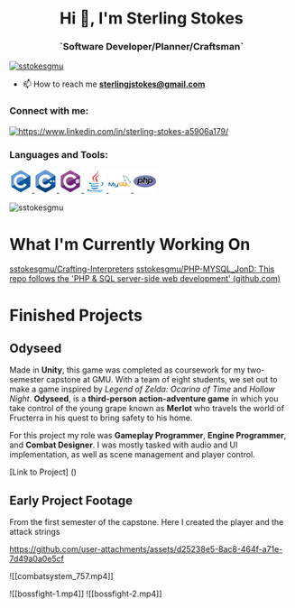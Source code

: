 <h1 align="center">Hi 👋, I'm Sterling Stokes</h1>
<h3 align="center">`Software Developer/Planner/Craftsman`</h3>

<p align="left"> <a href="https://github.com/ryo-ma/github-profile-trophy"><img src="https://github-profile-trophy.vercel.app/?username=sstokesgmu" alt="sstokesgmu" /></a> </p>

- 📫 How to reach me **sterlingjstokes@gmail.com**

<h3 align="left">Connect with me:</h3>
<p align="left">
<a href="https://www.linkedin.com/in/sterling-stokes-a5906a179/" target="blank"><img align="center" src="https://raw.githubusercontent.com/rahuldkjain/github-profile-readme-generator/master/src/images/icons/Social/linked-in-alt.svg" alt="https://www.linkedin.com/in/sterling-stokes-a5906a179/" height="30" width="40" /></a>
</p>

<h3 align="left">Languages and Tools:</h3>
<p align="left"> <a href="https://www.cprogramming.com/" target="_blank" rel="noreferrer"> <img src="https://raw.githubusercontent.com/devicons/devicon/master/icons/c/c-original.svg" alt="c" width="40" height="40"/> </a> <a href="https://www.w3schools.com/cpp/" target="_blank" rel="noreferrer"> <img src="https://raw.githubusercontent.com/devicons/devicon/master/icons/cplusplus/cplusplus-original.svg" alt="cplusplus" width="40" height="40"/> </a> <a href="https://www.w3schools.com/cs/" target="_blank" rel="noreferrer"> <img src="https://raw.githubusercontent.com/devicons/devicon/master/icons/csharp/csharp-original.svg" alt="csharp" width="40" height="40"/> </a> <a href="https://www.java.com" target="_blank" rel="noreferrer"> <img src="https://raw.githubusercontent.com/devicons/devicon/master/icons/java/java-original.svg" alt="java" width="40" height="40"/> </a> <a href="https://www.mysql.com/" target="_blank" rel="noreferrer"> <img src="https://raw.githubusercontent.com/devicons/devicon/master/icons/mysql/mysql-original-wordmark.svg" alt="mysql" width="40" height="40"/> </a> <a href="https://www.php.net" target="_blank" rel="noreferrer"> <img src="https://raw.githubusercontent.com/devicons/devicon/master/icons/php/php-original.svg" alt="php" width="40" height="40"/> </a> </p>

<p><img align="center" src="https://github-readme-stats.vercel.app/api/top-langs?username=sstokesgmu&show_icons=true&locale=en&layout=compact" alt="sstokesgmu" /></p>


# What I'm Currently Working On 

[sstokesgmu/Crafting-Interpreters](https://github.com/sstokesgmu/Crafting-Interpreters-)
[sstokesgmu/PHP-MYSQL_JonD: This repo follows the 'PHP & SQL server-side web development' (github.com)](https://github.com/sstokesgmu/PHP-MYSQL_JonD)


# Finished Projects
## Odyseed 

Made in **Unity**, this game was completed as coursework for my two-semester capstone at GMU. With a team of eight students, we set out to make a game inspired by _Legend of Zelda: Ocarina of Time_ and _Hollow Night_. **Odyseed**, is a **third-person action-adventure game** in which you take control of the young grape known as **Merlot** who travels the world of Fructerra in his quest to bring safety to his home.  
  
For this project my role was **Gameplay Programmer**, **Engine Programmer**, and **Combat Designer**. I was mostly tasked with audio and UI implementation, as well as scene management and player control.

[Link to Project] ()

## Early Project Footage 

From the first semester of the capstone. Here I created the player and the attack strings

https://github.com/user-attachments/assets/d25238e5-8ac8-464f-a71e-7d49a0a0e5cf



![[combatsystem_757.mp4]]



![[bossfight-1.mp4]]
![[bossfight-2.mp4]]
